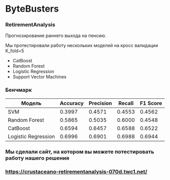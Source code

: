 # ByteBusters

### RetirementAnalysis
Прогнозирование раннего выхода на пенсию.

Мы протестировали работу нескольких моделей на кросс валидации K_fold=5
* CatBoost
* Random Forest
* Logistic Regression
* Support Vector Machines

### Бенчмарк 

| Модель           | Accuracy        | Precision       | Recall          | F1 Score        |
|------------------|----------------|----------------|----------------|-----------------|
| SVM              | 0.3997         | 0.4571         | 0.4553         | 0.4562          |
| Random Forest     | 0.5865         | 0.5035         | 0.6000         | 0.4548          |
| CatBoost         | 0.6594         | 0.6457         | 0.6588         | 0.6522          |
| Logistic Regression | 0.6996       | 0.6901         | 0.6988         | 0.6944          |


### Мы сделали сайт, на котором вы можете потестировать работу нашего решения
### https://crustaceano-retirementanalysis-070d.twc1.net/
